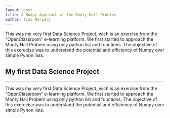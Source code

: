 ```yaml
---
layout: post
title: A Numpy Approach of the Monty Hall Problem
author: Tino Margely
---
```

This was my very first Data Science Project, wich is an exercise from the "OpenClassroom" e-learning platform. We first started to approach the Monty Hall Probem using only python list and functions. The objective of this exerecise was to understand the potential and efficiency of Numpy over simple Pyhon lists. 

## My first Data Science Project 
-----


This was my very first Data Science Project, wich is an exercise from the "OpenClassroom" e-learning platform. We first started to approach the Monty Hall Probem using only python list and functions. The objective of this exerecise was to understand the potential and efficiency of Numpy over simple Pyhon lists. 

